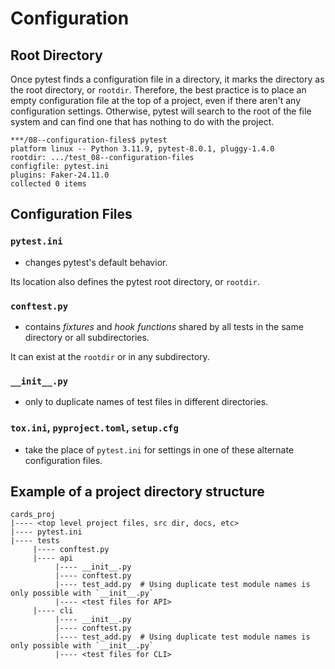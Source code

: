 # Configuration

## Root Directory

Once pytest finds a configuration file in a directory, it marks the directory as the root directory, or `rootdir`.
Therefore, the best practice is to place an empty configuration file at the top of a project, even if there aren't any configuration settings.
Otherwise, pytest will search to the root of the file system and can find one that has nothing to do with the project.

```unix
***/08--configuration-files$ pytest
platform linux -- Python 3.11.9, pytest-8.0.1, pluggy-1.4.0
rootdir: .../test_08--configuration-files
configfile: pytest.ini
plugins: Faker-24.11.0
collected 0 items
```

## Configuration Files

### `pytest.ini`

- changes pytest's default behavior. 

Its location also defines the pytest root directory, or `rootdir`.

### `conftest.py`

- contains *fixtures* and *hook functions* shared by all tests in the same directory or all subdirectories.

It can exist at the `rootdir` or in any subdirectory.

### `__init__.py`

- only to duplicate names of test files in different directories.

### `tox.ini`, `pyproject.toml`, `setup.cfg`

- take the place of `pytest.ini` for settings in one of these alternate configuration files.

## Example of a project directory structure

```
cards_proj
|---- <top level project files, src dir, docs, etc>
|---- pytest.ini
|---- tests
     |---- conftest.py
     |---- api
          |---- __init__.py
          |---- conftest.py
          |---- test_add.py  # Using duplicate test module names is only possible with `__init__.py`
          |---- <test files for API>
     |---- cli
          |---- __init__.py
          |---- conftest.py
          |---- test_add.py  # Using duplicate test module names is only possible with `__init__.py`
          |---- <test files for CLI>
```